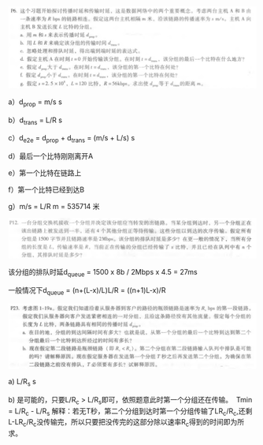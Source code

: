 ![P6](P6.png)

  a）d<sub>prop</sub> = m/s s 

  b）d<sub>trans</sub> = L/R s

  c）d<sub>e2e</sub> = d<sub>prop</sub> + d<sub>trans</sub> = (m/s + L/s) s

  d）最后一个比特刚刚离开A

  e）第一个比特在链路上

  f）第一个比特已经到达B

  g）m/s = L/R	m = 535714 米

  

![P12](P12.png)

该分组的排队时延d<sub>queue</sub> = 1500 x 8b / 2Mbps x 4.5 = 27ms

一般情况下d<sub>queue</sub> = (n+(L-x)/L)L/R = ((n+1)L-x)/R



![P23](P23.png)

a) L/R<sub>s</sub> s

b) 是可能的，只要L/R<sub>c</sub> > L/R<sub>s</sub>即可，依照题意此时第一个分组还在传输。
​    Tmin = L/R<sub>c</sub> - L/R<sub>s</sub>  解释：若无T秒，第二个分组到达时第一个分组传输了LR<sub>c</sub>/R<sub>c</sub>,还剩L-LR<sub>c</sub>/R<sub>c</sub>没传输完，所以只要把没传完的这部分除以速率R<sub>c</sub>得到的时间即为所求。


